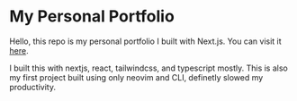# My Personal Portfolio

Hello, this repo is my personal portfolio I built with Next.js.
You can visit it [here](https://www.raulcatalan.com).

I built this with nextjs, react, tailwindcss, and typescript mostly. This is also my first project built using only neovim and CLI, definetly slowed my productivity.
